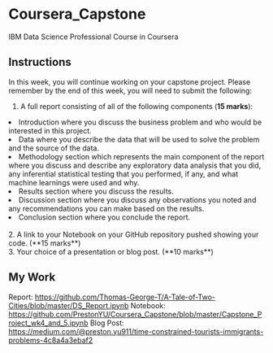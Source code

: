 # Coursera_Capstone
IBM Data Science Professional Course in Coursera

## Instructions
In this week, you will continue working on your capstone project. Please remember by the end of this week, you will need to submit the following:

1. A full report consisting of all of the following components (**15 marks**):
<li> Introduction where you discuss the business problem and who would be interested in this project. </li> 
<li> Data where you describe the data that will be used to solve the problem and the source of the data. </li>
<li> Methodology section which represents the main component of the report where you discuss and describe any exploratory data analysis that you did, any inferential statistical testing that you performed, if any, and what machine learnings were used and why. </li>
<li> Results section where you discuss the results. </li>
<li> Discussion section where you discuss any observations you noted and any recommendations you can make based on the results. </li>
<li> Conclusion section where you conclude the report. </li>
<br>
2. A link to your Notebook on your GitHub repository pushed showing your code. (**15 marks**)
<br>
3. Your choice of a presentation or blog post. (**10 marks**)
  
<br>

## My Work
Report: https://github.com/Thomas-George-T/A-Tale-of-Two-Cities/blob/master/DS_Report.ipynb
Notebook: https://github.com/PrestonYU/Coursera_Capstone/blob/master/Capstone_Project_wk4_and_5.ipynb
Blog Post: https://medium.com/@preston.yu911/time-constrained-tourists-immigrants-problems-4c8a4a3ebaf2
